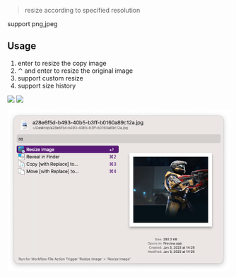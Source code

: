 > resize according to specified resolution


support png,jpeg

## Usage

1. enter to resize the copy image
2. ⌃ and enter to resize the original image
3. support custom resize
4. support size history



![](https://img.shields.io/badge/version-v0.2-green?style=for-the-badge)
[![](https://img.shields.io/badge/download-click-blue?style=for-the-badge)](https://github.com/alanhg/alfred-workflows/raw/master/img-resize/Resize%20Image.alfredworkflow)




<!-- more -->

![](./screenshot.png)
